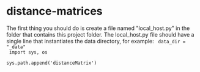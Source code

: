# distance-matrices
The first thing you should do is create a file named "local_host.py" in the folder that contains this project folder. The local_host.py file should have a single line that instantiates the data directory, for example:
<code>
data_dir = "_data"<br/>
import sys, os<br/>
sys.path.append('distanceMatrix')
</code>
